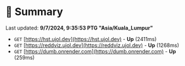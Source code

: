 # 📖 Summary
Last updated: **9/7/2024, 9:35:53 PTG "Asia/Kuala_Lumpur"**

- `GET` [https://hst.ujol.dev](https://hst.ujol.dev) - **Up** (2411ms)
- `GET` [https://reddviz.ujol.dev](https://reddviz.ujol.dev) - **Up** (1268ms)
- `GET` [https://dumb.onrender.com](https://dumb.onrender.com) - **Up** (259ms)
